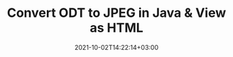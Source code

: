 ---
############################# Static ############################
layout: "autogen"
date: 2021-10-02T14:22:14+03:00
draft: false
path: "total/java/conversion/odt-to-jpeg/"

############################# Head ############################
head_title: "Convert ODT to JPEG in Java - Sample Java Code"
head_description: "Java document conversion library to convert ODT to JPEG and 100+ other file formats in Java & J2SE applications. View the Converted JPEG document as HTML viewer."

############################# Header ############################
title: "Convert ODT to JPEG in Java & View as HTML"
description: "Programmatically convert ODT to JPEG in Java & J2SE platforms using flexible document manipulation options to customize the resultant document. Convert the complete document or some specific pages based on page numbers or selective page ranges using Java document conversion library."

############################# SubMenu ############################
submenu:
    enable: false

############################# Content ############################
content:
    enable: true
    block:
    - title_left: "ODT to JPEG Conversion in Java"
      content_left: |
          Perform ODT to JPEG file conversion in three simple steps using Java. View the converted document as HTML without any external software dependency.

          -   Create a new instance of **Converter** class and load the ODT file
          -   Set **ConvertOptions** for the JPEG document type
          -   Call **Convert** method of **Converter** class instance for conversion to JPEG
          -   Set options for HTML viewer
          -   Create **Viewer** object to view converted JPEG as HTML
          
      title_right: "Convert Remotely Located Documents"
      content_right: |
          You require `GroupDocs.Conversion` & `GroupDocs.Viewer` namespaces to convert between a wide range of popular document types such as PDF, Microsoft Word, Excel, PowerPoint, Project, Outlook, HTML, diagrams and image file formats. Explore other [Java APIs for Office documents](https://products.conholdate.com/total/java/) as offered by Conholdate.Total.
          
          Get the respective assembly files from the [downloads](https://downloads.conholdate.com/total/java) or fetch the whole package from [Maven](https://repository.conholdate.com/webapp/#/artifacts/browse/tree/General/repo) to add 'Conholdate.Total` directly in your workspace.
          
      code: |
          ```cs {linenos=false}
          // Convert ODT to JPEG using GroupDocs.Conversion API
          // Load the source ODT file to be converted
          Converter converter = new Converter("input.odt");

          // Get the convert options ready for the target JPEG format
          ConvertOptions convertOptions = new FileType().fromExtension("jpeg").getConvertOptions();

          // Convert to JPEG format
          converter.convert("output.jpeg", convertOptions);

          // Create Viewer object to view the converted JPEG as HTML
          try (Viewer viewer = new Viewer("output.jpeg"))
          {
              // Set options for HTML viewer
              HtmlViewOptions viewOptions = HtmlViewOptions.forEmbeddedResources("output{0}.html");

              // View converted JPEG as HTML
              viewer.view(viewOptions);
          }
          ```
    - title_left: "Convert Password Protected ODT to JPEG"
      content_left: |
          Accurately load and convert documents that are protected with a password within your Java based applications. The file format conversion API also supports rendering remote documents from different sources including S3, Blob, FTP, Stream, URL or a local disk.

          -   Create new instance of **Converter** class and pass source document path
          -   Instantiate the proper **ConvertOptions** class e.g. (**PdfConvertOptions**, **WordProcessingConvertOptions**, **SpreadsheetConvertOptions** etc.)
          -   Call **convert** method of **Converter** class instance and pass filename for the converted document
        
      title_right: "Source Document Information Extraction"
      content_right: |
          The documents information extraction feature not only allows getting the basic information about the source document file but it also supports extracting some valuable file-format specific information such as project start and end dates of a Microsoft Project file, any printing restrictions on a PDF document, list of folders enclosed in an Outlook data file etc. 

          Convert popular document file formats on different operating systems such as Windows, Linux or macOS while using development environments such as NetBeans, IntelliJ IDEA and Eclipse.
          
      code: |
          ```cs {linenos=false}
          // Load and convert password protected documents
          WordProcessingLoadOptions loadOptions = new WordProcessingLoadOptions();
          loadOptions.setPassword("12345");

          // Create an instance of Converter class and pass source document path and the load options delegate as a constructor parameters
          Converter converter = new Converter("input.odt", loadOptions);

          // Instantiate PdfConvertOptions class
          PdfConvertOptions options = new PdfConvertOptions();

          // Call convert method of Converter class instance and pass filename for the converted document and the instance of ConvertOptions from the previous step
          converter.convert("output.jpeg, options);
          ```
############################# About Formats ############################
about_formats:
    enable: false
############################# More Formats ############################
more_formats:
    enable: true
    auto: false
    other_out_formats: PDF DOCX DOT DOTX DOTM TXT RTF HTML MHTML XLS XLSX XLSM XLT XLTX XLTM DIF PPT PPTX PPS PPSX POT POTX POTM ODT OTT EMZ WMZ SVGZ TEX DCM WMF BMP PNG GIF JPEG TIFF
############################# Back to top ###############################
back_to_top:
  enable: true
---
